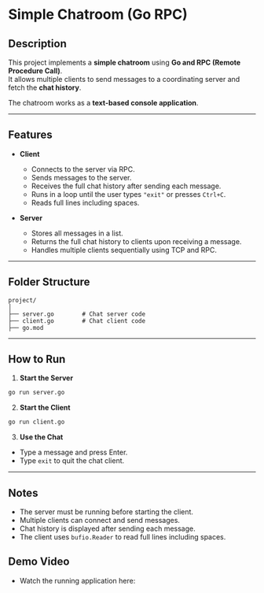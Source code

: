 # Simple Chatroom (Go RPC)

## Description
This project implements a **simple chatroom** using **Go and RPC (Remote Procedure Call)**.  
It allows multiple clients to send messages to a coordinating server and fetch the **chat history**.  

The chatroom works as a **text-based console application**.

---

## Features
- **Client**
  - Connects to the server via RPC.
  - Sends messages to the server.
  - Receives the full chat history after sending each message.
  - Runs in a loop until the user types `"exit"` or presses `Ctrl+C`.
  - Reads full lines including spaces.

- **Server**
  - Stores all messages in a list.
  - Returns the full chat history to clients upon receiving a message.
  - Handles multiple clients sequentially using TCP and RPC.

---

## Folder Structure
```
project/
│
├── server.go        # Chat server code
├── client.go        # Chat client code
├── go.mod
```

---

## How to Run

1. **Start the Server**
```bash
go run server.go
```
2. **Start the Client**
```bash
go run client.go
```
3. **Use the Chat**
- Type a message and press Enter.
- Type `exit` to quit the chat client.

---

## Notes
- The server must be running before starting the client.
- Multiple clients can connect and send messages.
- Chat history is displayed after sending each message.
- The client uses `bufio.Reader` to read full lines including spaces.

## Demo Video

- Watch the running application here:
